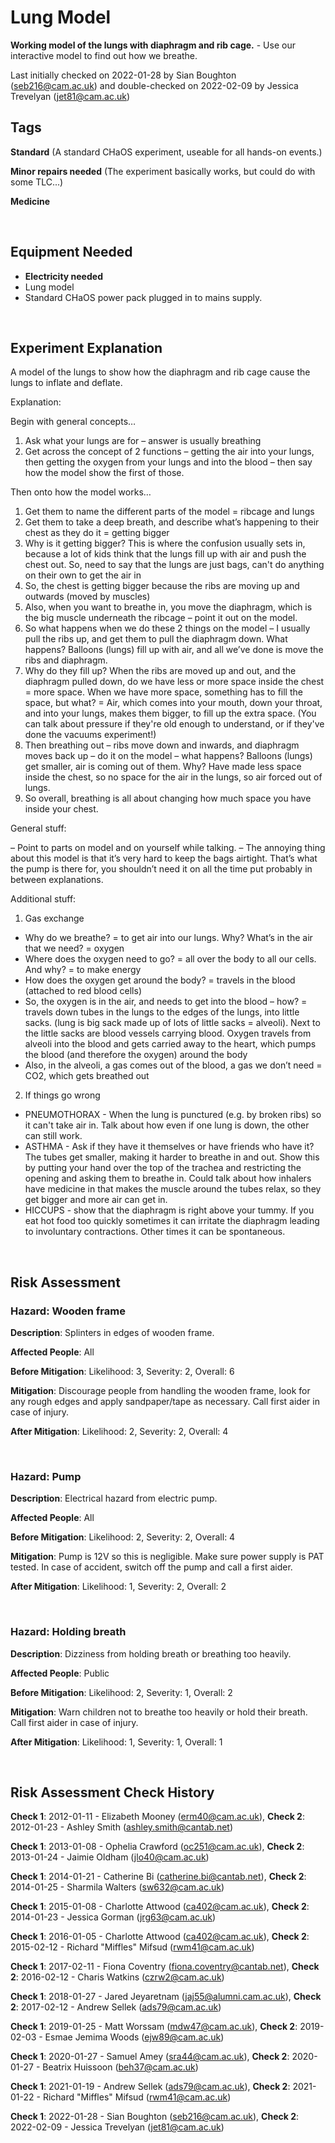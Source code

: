 # Lung Model

**Working model of the lungs with diaphragm and rib cage.** - Use our interactive model to find out how we breathe.

Last initially checked on 2022-01-28 by Sian Boughton (seb216@cam.ac.uk) and double-checked on 2022-02-09 by Jessica Trevelyan (jet81@cam.ac.uk)

## Tags
<!--- Start Tags (DO NOT REMOVE THIS COMMENT) --->

**Standard** (A standard CHaOS experiment, useable for all hands-on events.)

**Minor repairs needed** (The experiment basically works, but could do with some TLC...)

**Medicine**
<!--- End Tags (DO NOT REMOVE THIS COMMENT) --->

<br/>

## Equipment Needed 
- **Electricity needed**
- Lung model
- Standard CHaOS power pack plugged in to mains supply.

<br/>

## Experiment Explanation 

A model of the lungs to show how the diaphragm and rib cage cause the lungs to inflate and deflate. 

Explanation:

Begin with general concepts…

1. Ask what your lungs are for – answer is usually breathing
2. Get across the concept of 2 functions – getting the air into your lungs, then getting the oxygen from your lungs and into the blood – then say how the model show the first of those.

Then onto how the model works…

1. Get them to name the different parts of the model = ribcage and lungs
2. Get them to take a deep breath, and describe what’s happening to their chest as they do it = getting bigger
3. Why is it getting bigger? This is where the confusion usually sets in, because a lot of kids think that the lungs fill up with air and push the chest out. So, need to say that the lungs are just bags, can't do anything on their own to get the air in
4. So, the chest is getting bigger because the ribs are moving up and outwards (moved by muscles)
5. Also, when you want to breathe in, you move the diaphragm, which is the big muscle underneath the ribcage – point it out on the model.
6. So what happens when we do these 2 things on the model – I usually pull the ribs up, and get them to pull the diaphragm down. What happens? Balloons (lungs) fill up with air, and all we’ve done is move the ribs and diaphragm. 
7. Why do they fill up? When the ribs are moved up and out, and the diaphragm pulled down, do we have less or more space inside the chest = more space. When we have more space, something has to fill the space, but what? = Air, which comes into your mouth, down your throat, and into your lungs, makes them bigger, to fill up the extra space. (You can talk about pressure if they're old enough to understand, or if they've done the vacuums experiment!)
8. Then breathing out – ribs move down and inwards, and diaphragm moves back up – do it on the model – what happens? Balloons (lungs) get smaller, air is coming out of them. Why? Have made less space inside the chest, so no space for the air in the lungs, so air forced out of lungs.
9. So overall, breathing is all about changing how much space you have inside your chest.

General stuff:

– Point to parts on model and on yourself while talking.
– The annoying thing about this model is that it’s very hard to keep the bags airtight. That’s what the pump is there for, you shouldn’t need it on all the time put probably in between explanations.

Additional stuff:

1. Gas exchange
- Why do we breathe? = to get air into our lungs. Why? What’s in the air that we need? = oxygen
- Where does the oxygen need to go? = all over the body to all our cells. And why? = to make energy
- How does the oxygen get around the body? = travels in the blood (attached to red blood cells)
- So, the oxygen is in the air, and needs to get into the blood – how? = travels down tubes in the lungs to the edges of the lungs, into little sacks. (lung is big sack made up of lots of little sacks = alveoli). Next to the little sacks are blood vessels carrying blood. Oxygen travels from alveoli into the blood and gets carried away to the heart, which pumps the blood (and therefore the oxygen) around the body
- Also, in the alveoli, a gas comes out of the blood, a gas we don’t need = CO2, which gets breathed out

2. If things go wrong
- PNEUMOTHORAX - When the lung is punctured (e.g. by broken ribs) so it can't take air in. Talk about how even if one lung is down, the other can still work. 
- ASTHMA - Ask if they have it themselves or have friends who have it? The tubes get smaller, making it harder to breathe in and out. Show this by putting your hand over the top of the trachea and restricting the opening and asking them to breathe in. Could talk about how inhalers have medicine in that makes the muscle around the tubes relax, so they get bigger and more air can get in.
- HICCUPS - show that the diaphragm is right above your tummy. If you eat hot food too quickly sometimes it can irritate the diaphragm leading to involuntary contractions. Other times it can be spontaneous. 

<br/>

## Risk Assessment

### **Hazard**: Wooden frame

**Description**: Splinters in edges of wooden frame.

**Affected People**: All

**Before Mitigation**: Likelihood: 3, Severity: 2, Overall: 6

**Mitigation**: Discourage people from handling the wooden frame, look for any rough edges and apply sandpaper/tape as necessary.
Call first aider in case of injury.

**After Mitigation**: Likelihood: 2, Severity: 2, Overall: 4

<br/>

### **Hazard**: Pump

**Description**: Electrical hazard from electric pump.

**Affected People**: All

**Before Mitigation**: Likelihood: 2, Severity: 2, Overall: 4

**Mitigation**: Pump is 12V so this is negligible.
Make sure power supply is PAT tested.
In case of accident, switch off the pump and call a first aider.

**After Mitigation**: Likelihood: 1, Severity: 2, Overall: 2

<br/>

### **Hazard**: Holding breath

**Description**: Dizziness from holding breath or breathing too heavily.

**Affected People**: Public

**Before Mitigation**: Likelihood: 2, Severity: 1, Overall: 2

**Mitigation**: Warn children not to breathe too heavily or hold their breath. Call first aider in case of injury.

**After Mitigation**: Likelihood: 1, Severity: 1, Overall: 1

<br/>

## Risk Assessment Check History 

**Check 1**: 2012-01-11 - Elizabeth Mooney (erm40@cam.ac.uk), **Check 2**: 2012-01-23 - Ashley Smith (ashley.smith@cantab.net)

**Check 1**: 2013-01-08 - Ophelia Crawford (oc251@cam.ac.uk), **Check 2**: 2013-01-24 - Jaimie Oldham (jlo40@cam.ac.uk)

**Check 1**: 2014-01-21 - Catherine Bi (catherine.bi@cantab.net), **Check 2**: 2014-01-25 - Sharmila Walters (sw632@cam.ac.uk)

**Check 1**: 2015-01-08 - Charlotte Attwood (ca402@cam.ac.uk), **Check 2**: 2014-01-23 - Jessica Gorman (jrg63@cam.ac.uk)

**Check 1**: 2016-01-05 - Charlotte Attwood (ca402@cam.ac.uk), **Check 2**: 2015-02-12 - Richard "Miffles" Mifsud (rwm41@cam.ac.uk)

**Check 1**: 2017-02-11 - Fiona Coventry (fiona.coventry@cantab.net), **Check 2**: 2016-02-12 - Charis Watkins (czrw2@cam.ac.uk)

**Check 1**: 2018-01-27 - Jared Jeyaretnam (jaj55@alumni.cam.ac.uk), **Check 2**: 2017-02-12 - Andrew Sellek (ads79@cam.ac.uk)

**Check 1**: 2019-01-25 - Matt Worssam (mdw47@cam.ac.uk), **Check 2**: 2019-02-03 - Esmae Jemima Woods (ejw89@cam.ac.uk)

**Check 1**: 2020-01-27 - Samuel Amey (sra44@cam.ac.uk), **Check 2**: 2020-01-27 - Beatrix Huissoon (beh37@cam.ac.uk)

**Check 1**: 2021-01-19 - Andrew Sellek (ads79@cam.ac.uk), **Check 2**: 2021-01-22 - Richard "Miffles" Mifsud (rwm41@cam.ac.uk)

**Check 1**: 2022-01-28 - Sian Boughton (seb216@cam.ac.uk), **Check 2**: 2022-02-09 - Jessica Trevelyan (jet81@cam.ac.uk)